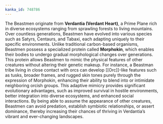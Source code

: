 ```yaml
---
kanka_id: 748786
---
```


The Beastmen originate from **Verdantia (Verdant Heart)**, a Prime Plane rich in diverse ecosystems ranging from sprawling forests to living mountains. Over countless generations, Beastmen have evolved into various species such as Satyrs, Centaurs, and Tabaxi, each adapting uniquely to their specific environments. Unlike traditional carbon-based organisms, Beastmen possess a specialized protein called **Morphokin**, which enables their bodies to undergo gradual morphological changes over generations. This protein allows Beastmen to mimic the physical features of other creatures without altering their genetic makeup. For instance, a Beastman tribe living in close contact with orcs can develop [[Orc]]-like features such as tusks, broader frames, and rugged skin tones purely through the expression of Morphokin, enhancing their ability to blend into or intimidate neighboring orcish groups. This adaptive mimicry provides significant evolutionary advantages, such as improved survival in hostile environments, better integration into diverse ecosystems, and enhanced social interactions. By being able to assume the appearance of other creatures, Beastmen can avoid predation, establish symbiotic relationships, or assert dominance, thereby increasing their chances of thriving in Verdantia’s vibrant and ever-changing landscapes.